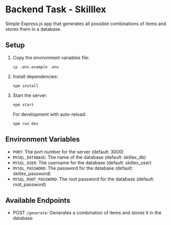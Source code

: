 # Backend Task - Skilllex

Simple Express.js app that generates all possible combinations of items and stores them in a database.

## Setup

1. Copy the environment variables file:
   ```
   cp .env.example .env
   ```

2. Install dependencies:
   ```
   npm install
   ```

3. Start the server:
   ```
   npm start
   ```

   For development with auto-reload:
   ```
   npm run dev
   ```

## Environment Variables

- `PORT`: The port number for the server (default: 3000)
- `MYSQL_DATABASE`: The name of the database (default: skillex_db)
- `MYSQL_USER`: The username for the database (default: skillex_user)
- `MYSQL_PASSWORD`: The password for the database (default: skillex_password)
- `MYSQL_ROOT_PASSWORD`: The root password for the database (default: root_password)

## Available Endpoints

- POST `/generate`: Generates a combination of items and stores it in the database
